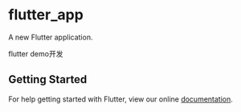 # flutter_app

A new Flutter application.

flutter demo开发

## Getting Started

For help getting started with Flutter, view our online
[documentation](https://flutter.io/).
